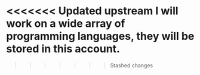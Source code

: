 <<<<<<< Updated upstream
I will work on a wide array of programming languages, they will be stored in this account.
=======

>>>>>>> Stashed changes
